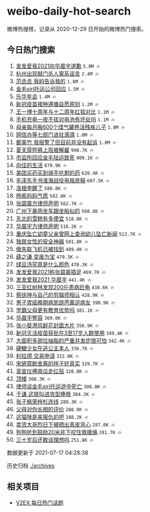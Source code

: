 # weibo-daily-hot-search

微博热搜榜，记录从 2020-12-29 日开始的微博热门搜索。

## 今日热门搜索

<!-- BEGIN -->

1. [发发爱我2021向华晨宇道歉](https://s.weibo.com/weibo?q=%23%E5%8F%91%E5%8F%91%E7%88%B1%E6%88%912021%E5%90%91%E5%8D%8E%E6%99%A8%E5%AE%87%E9%81%93%E6%AD%89%23&Refer=top) `5.0M 🔥`
1. [杭州出现敲门杀人案系谣言](https://s.weibo.com/weibo?q=%23%E6%9D%AD%E5%B7%9E%E5%87%BA%E7%8E%B0%E6%95%B2%E9%97%A8%E6%9D%80%E4%BA%BA%E6%A1%88%E7%B3%BB%E8%B0%A3%E8%A8%80%23&Refer=top) `2.4M 🔥`
1. [范丞丞 我妈告诉我的](https://s.weibo.com/weibo?q=%E8%8C%83%E4%B8%9E%E4%B8%9E%20%E6%88%91%E5%A6%88%E5%91%8A%E8%AF%89%E6%88%91%E7%9A%84&Refer=top) `1.8M 🔥`
1. [金毛siri托运公司回应](https://s.weibo.com/weibo?q=%23%E9%87%91%E6%AF%9Bsiri%E6%89%98%E8%BF%90%E5%85%AC%E5%8F%B8%E5%9B%9E%E5%BA%94%23&Refer=top) `1.5M 🔥`
1. [乐华年会](https://s.weibo.com/weibo?q=%23%E4%B9%90%E5%8D%8E%E5%B9%B4%E4%BC%9A%23&Refer=top) `1.4M 🔥`
1. [新冠疫苗接种遵循自愿原则](https://s.weibo.com/weibo?q=%23%E6%96%B0%E5%86%A0%E7%96%AB%E8%8B%97%E6%8E%A5%E7%A7%8D%E9%81%B5%E5%BE%AA%E8%87%AA%E6%84%BF%E5%8E%9F%E5%88%99%23&Refer=top) `1.2M 🔥`
1. [王一博十周年与十二周年红毯对比](https://s.weibo.com/weibo?q=%23%E7%8E%8B%E4%B8%80%E5%8D%9A%E5%8D%81%E5%91%A8%E5%B9%B4%E4%B8%8E%E5%8D%81%E4%BA%8C%E5%91%A8%E5%B9%B4%E7%BA%A2%E6%AF%AF%E5%AF%B9%E6%AF%94%23&Refer=top) `1.1M 🔥`
1. [手机充电一夜不拔对电池有坏处吗](https://s.weibo.com/weibo?q=%23%E6%89%8B%E6%9C%BA%E5%85%85%E7%94%B5%E4%B8%80%E5%A4%9C%E4%B8%8D%E6%8B%94%E5%AF%B9%E7%94%B5%E6%B1%A0%E6%9C%89%E5%9D%8F%E5%A4%84%E5%90%97%23&Refer=top) `1.1M 🔥`
1. [母亲每月搬600个煤气罐养活残疾儿子](https://s.weibo.com/weibo?q=%23%E6%AF%8D%E4%BA%B2%E6%AF%8F%E6%9C%88%E6%90%AC600%E4%B8%AA%E7%85%A4%E6%B0%94%E7%BD%90%E5%85%BB%E6%B4%BB%E6%AE%8B%E7%96%BE%E5%84%BF%E5%AD%90%23&Refer=top) `1.0M 🔥`
1. [网信办等七部门进驻滴滴](https://s.weibo.com/weibo?q=%23%E7%BD%91%E4%BF%A1%E5%8A%9E%E7%AD%89%E4%B8%83%E9%83%A8%E9%97%A8%E8%BF%9B%E9%A9%BB%E6%BB%B4%E6%BB%B4%23&Refer=top) `1.0M 🔥`
1. [都美竹 我报警了但目前并没有起诉](https://s.weibo.com/weibo?q=%E9%83%BD%E7%BE%8E%E7%AB%B9%20%E6%88%91%E6%8A%A5%E8%AD%A6%E4%BA%86%E4%BD%86%E7%9B%AE%E5%89%8D%E5%B9%B6%E6%B2%A1%E6%9C%89%E8%B5%B7%E8%AF%89&Refer=top) `1.0M 🔥`
1. [夏天穿短裤上班被解雇](https://s.weibo.com/weibo?q=%23%E5%A4%8F%E5%A4%A9%E7%A9%BF%E7%9F%AD%E8%A3%A4%E4%B8%8A%E7%8F%AD%E8%A2%AB%E8%A7%A3%E9%9B%87%23&Refer=top) `998.7K 🔥`
1. [市监所回应金毛陆运致死](https://s.weibo.com/weibo?q=%23%E5%B8%82%E7%9B%91%E6%89%80%E5%9B%9E%E5%BA%94%E9%87%91%E6%AF%9B%E9%99%86%E8%BF%90%E8%87%B4%E6%AD%BB%23&Refer=top) `909.1K 🔥`
1. [向往的生活](https://s.weibo.com/weibo?q=%E5%90%91%E5%BE%80%E7%9A%84%E7%94%9F%E6%B4%BB&Refer=top) `879.9K 🔥`
1. [美团买药买到骑手吃剩的药](https://s.weibo.com/weibo?q=%23%E7%BE%8E%E5%9B%A2%E4%B9%B0%E8%8D%AF%E4%B9%B0%E5%88%B0%E9%AA%91%E6%89%8B%E5%90%83%E5%89%A9%E7%9A%84%E8%8D%AF%23&Refer=top) `620.4K 🔥`
1. [毛泽东手书淮海战役电报底稿](https://s.weibo.com/weibo?q=%23%E6%AF%9B%E6%B3%BD%E4%B8%9C%E6%89%8B%E4%B9%A6%E6%B7%AE%E6%B5%B7%E6%88%98%E5%BD%B9%E7%94%B5%E6%8A%A5%E5%BA%95%E7%A8%BF%23&Refer=top) `607.5K 🔥`
1. [洛根李醒了](https://s.weibo.com/weibo?q=%23%E6%B4%9B%E6%A0%B9%E6%9D%8E%E9%86%92%E4%BA%86%23&Refer=top) `588.8K 🔥`
1. [杨紫妈妈气质](https://s.weibo.com/weibo?q=%23%E6%9D%A8%E7%B4%AB%E5%A6%88%E5%A6%88%E6%B0%94%E8%B4%A8%23&Refer=top) `582.8K 🔥`
1. [张碧晨方律师声明](https://s.weibo.com/weibo?q=%23%E5%BC%A0%E7%A2%A7%E6%99%A8%E6%96%B9%E5%BE%8B%E5%B8%88%E5%A3%B0%E6%98%8E%23&Refer=top) `562.7K 🔥`
1. [广州下暴雨坐车跟坐船似的](https://s.weibo.com/weibo?q=%23%E5%B9%BF%E5%B7%9E%E4%B8%8B%E6%9A%B4%E9%9B%A8%E5%9D%90%E8%BD%A6%E8%B7%9F%E5%9D%90%E8%88%B9%E4%BC%BC%E7%9A%84%23&Refer=top) `560.8K 🔥`
1. [东北的雪糕有多便宜](https://s.weibo.com/weibo?q=%23%E4%B8%9C%E5%8C%97%E7%9A%84%E9%9B%AA%E7%B3%95%E6%9C%89%E5%A4%9A%E4%BE%BF%E5%AE%9C%23&Refer=top) `518.8K 🔥`
1. [华晨宇方律师声明](https://s.weibo.com/weibo?q=%23%E5%8D%8E%E6%99%A8%E5%AE%87%E6%96%B9%E5%BE%8B%E5%B8%88%E5%A3%B0%E6%98%8E%23&Refer=top) `518.2K 🔥`
1. [重庆坠亡幼童父亲曾网上查询幼儿坠亡新闻](https://s.weibo.com/weibo?q=%23%E9%87%8D%E5%BA%86%E5%9D%A0%E4%BA%A1%E5%B9%BC%E7%AB%A5%E7%88%B6%E4%BA%B2%E6%9B%BE%E7%BD%91%E4%B8%8A%E6%9F%A5%E8%AF%A2%E5%B9%BC%E5%84%BF%E5%9D%A0%E4%BA%A1%E6%96%B0%E9%97%BB%23&Refer=top) `513.7K 🔥`
1. [独居女性的安全神器](https://s.weibo.com/weibo?q=%23%E7%8B%AC%E5%B1%85%E5%A5%B3%E6%80%A7%E7%9A%84%E5%AE%89%E5%85%A8%E7%A5%9E%E5%99%A8%23&Refer=top) `501.8K 🔥`
1. [俄失联飞机已被找到](https://s.weibo.com/weibo?q=%23%E4%BF%84%E5%A4%B1%E8%81%94%E9%A3%9E%E6%9C%BA%E5%B7%B2%E8%A2%AB%E6%89%BE%E5%88%B0%23&Refer=top) `489.4K 🔥`
1. [薛之谦 变废为宝](https://s.weibo.com/weibo?q=%E8%96%9B%E4%B9%8B%E8%B0%A6%20%E5%8F%98%E5%BA%9F%E4%B8%BA%E5%AE%9D&Refer=top) `479.3K 🔥`
1. [绿豆汤究竟是什么颜色](https://s.weibo.com/weibo?q=%23%E7%BB%BF%E8%B1%86%E6%B1%A4%E7%A9%B6%E7%AB%9F%E6%98%AF%E4%BB%80%E4%B9%88%E9%A2%9C%E8%89%B2%23&Refer=top) `470.3K 🔥`
1. [发发爱我2021称张碧晨插足](https://s.weibo.com/weibo?q=%23%E5%8F%91%E5%8F%91%E7%88%B1%E6%88%912021%E7%A7%B0%E5%BC%A0%E7%A2%A7%E6%99%A8%E6%8F%92%E8%B6%B3%23&Refer=top) `469.7K 🔥`
1. [发发爱我2021 华晨宇](https://s.weibo.com/weibo?q=%E5%8F%91%E5%8F%91%E7%88%B1%E6%88%912021%20%E5%8D%8E%E6%99%A8%E5%AE%87&Refer=top) `441.4K 🔥`
1. [三亚红树林发现200斤患病巨龟](https://s.weibo.com/weibo?q=%23%E4%B8%89%E4%BA%9A%E7%BA%A2%E6%A0%91%E6%9E%97%E5%8F%91%E7%8E%B0200%E6%96%A4%E6%82%A3%E7%97%85%E5%B7%A8%E9%BE%9F%23&Refer=top) `430.6K 🔥`
1. [蔡徐坤与自己的剪辑师相认](https://s.weibo.com/weibo?q=%23%E8%94%A1%E5%BE%90%E5%9D%A4%E4%B8%8E%E8%87%AA%E5%B7%B1%E7%9A%84%E5%89%AA%E8%BE%91%E5%B8%88%E7%9B%B8%E8%AE%A4%23&Refer=top) `428.9K 🔥`
1. [男子胃癌晚期病房跳芭蕾逗病友](https://s.weibo.com/weibo?q=%23%E7%94%B7%E5%AD%90%E8%83%83%E7%99%8C%E6%99%9A%E6%9C%9F%E7%97%85%E6%88%BF%E8%B7%B3%E8%8A%AD%E8%95%BE%E9%80%97%E7%97%85%E5%8F%8B%23&Refer=top) `390.9K 🔥`
1. [学霸父母更有教育优势吗](https://s.weibo.com/weibo?q=%23%E5%AD%A6%E9%9C%B8%E7%88%B6%E6%AF%8D%E6%9B%B4%E6%9C%89%E6%95%99%E8%82%B2%E4%BC%98%E5%8A%BF%E5%90%97%23&Refer=top) `381.1K 🔥`
1. [华晨宇整容](https://s.weibo.com/weibo?q=%23%E5%8D%8E%E6%99%A8%E5%AE%87%E6%95%B4%E5%AE%B9%23&Refer=top) `369.0K 🔥`
1. [张小斐港风鲜花封面大片](https://s.weibo.com/weibo?q=%23%E5%BC%A0%E5%B0%8F%E6%96%90%E6%B8%AF%E9%A3%8E%E9%B2%9C%E8%8A%B1%E5%B0%81%E9%9D%A2%E5%A4%A7%E7%89%87%23&Refer=top) `356.9K 🔥`
1. [新冠灭活疫苗获批在3至17岁人群使用](https://s.weibo.com/weibo?q=%23%E6%96%B0%E5%86%A0%E7%81%AD%E6%B4%BB%E7%96%AB%E8%8B%97%E8%8E%B7%E6%89%B9%E5%9C%A83%E8%87%B317%E5%B2%81%E4%BA%BA%E7%BE%A4%E4%BD%BF%E7%94%A8%23&Refer=top) `349.4K 🔥`
1. [大面积多部位抽脂的严重并发症很可怕](https://s.weibo.com/weibo?q=%23%E5%A4%A7%E9%9D%A2%E7%A7%AF%E5%A4%9A%E9%83%A8%E4%BD%8D%E6%8A%BD%E8%84%82%E7%9A%84%E4%B8%A5%E9%87%8D%E5%B9%B6%E5%8F%91%E7%97%87%E5%BE%88%E5%8F%AF%E6%80%95%23&Refer=top) `342.4K 🔥`
1. [硬糖少女在逃公主本人](https://s.weibo.com/weibo?q=%23%E7%A1%AC%E7%B3%96%E5%B0%91%E5%A5%B3%E5%9C%A8%E9%80%83%E5%85%AC%E4%B8%BB%E6%9C%AC%E4%BA%BA%23&Refer=top) `336.7K 🔥`
1. [利拉德 交易申请](https://s.weibo.com/weibo?q=%E5%88%A9%E6%8B%89%E5%BE%B7%20%E4%BA%A4%E6%98%93%E7%94%B3%E8%AF%B7&Refer=top) `332.0K 🔥`
1. [宋妍霏断舍离的样子好真实](https://s.weibo.com/weibo?q=%23%E5%AE%8B%E5%A6%8D%E9%9C%8F%E6%96%AD%E8%88%8D%E7%A6%BB%E7%9A%84%E6%A0%B7%E5%AD%90%E5%A5%BD%E7%9C%9F%E5%AE%9E%23&Refer=top) `329.7K 🔥`
1. [吴宣仪捧南瓜走红毯](https://s.weibo.com/weibo?q=%23%E5%90%B4%E5%AE%A3%E4%BB%AA%E6%8D%A7%E5%8D%97%E7%93%9C%E8%B5%B0%E7%BA%A2%E6%AF%AF%23&Refer=top) `328.0K 🔥`
1. [顶楼](https://s.weibo.com/weibo?q=%E9%A1%B6%E6%A5%BC&Refer=top) `308.3K 🔥`
1. [律师谈金毛siri托运途中死亡](https://s.weibo.com/weibo?q=%23%E5%BE%8B%E5%B8%88%E8%B0%88%E9%87%91%E6%AF%9Bsiri%E6%89%98%E8%BF%90%E9%80%94%E4%B8%AD%E6%AD%BB%E4%BA%A1%23&Refer=top) `306.0K 🔥`
1. [于谦 这就叫进攻型捧哏](https://s.weibo.com/weibo?q=%E4%BA%8E%E8%B0%A6%20%E8%BF%99%E5%B0%B1%E5%8F%AB%E8%BF%9B%E6%94%BB%E5%9E%8B%E6%8D%A7%E5%93%8F&Refer=top) `304.3K 🔥`
1. [张子枫荣梓杉连线](https://s.weibo.com/weibo?q=%E5%BC%A0%E5%AD%90%E6%9E%AB%E8%8D%A3%E6%A2%93%E6%9D%89%E8%BF%9E%E7%BA%BF&Refer=top) `289.3K 🔥`
1. [父母对你长相的评价](https://s.weibo.com/weibo?q=%23%E7%88%B6%E6%AF%8D%E5%AF%B9%E4%BD%A0%E9%95%BF%E7%9B%B8%E7%9A%84%E8%AF%84%E4%BB%B7%23&Refer=top) `288.9K 🔥`
1. [这猫咪是来报仇的吧](https://s.weibo.com/weibo?q=%23%E8%BF%99%E7%8C%AB%E5%92%AA%E6%98%AF%E6%9D%A5%E6%8A%A5%E4%BB%87%E7%9A%84%E5%90%A7%23&Refer=top) `288.2K 🔥`
1. [卖货大哥烈日下被晒出真皮背心](https://s.weibo.com/weibo?q=%23%E5%8D%96%E8%B4%A7%E5%A4%A7%E5%93%A5%E7%83%88%E6%97%A5%E4%B8%8B%E8%A2%AB%E6%99%92%E5%87%BA%E7%9C%9F%E7%9A%AE%E8%83%8C%E5%BF%83%23&Refer=top) `287.0K 🔥`
1. [狗狗听到鼓励20米井下咬住救援绳](https://s.weibo.com/weibo?q=%23%E7%8B%97%E7%8B%97%E5%90%AC%E5%88%B0%E9%BC%93%E5%8A%B120%E7%B1%B3%E4%BA%95%E4%B8%8B%E5%92%AC%E4%BD%8F%E6%95%91%E6%8F%B4%E7%BB%B3%23&Refer=top) `281.7K 🔥`
1. [三十岁后还敢谈理想吗](https://s.weibo.com/weibo?q=%23%E4%B8%89%E5%8D%81%E5%B2%81%E5%90%8E%E8%BF%98%E6%95%A2%E8%B0%88%E7%90%86%E6%83%B3%E5%90%97%23&Refer=top) `251.8K 🔥`

数据更新于 2021-07-17 04:28:38

<!-- END -->

历史归档 [./archives](./archives)

## 相关项目

- [V2EX 每日热门话题](https://github.com/boojack/v2ex-daily-hot-topic)
